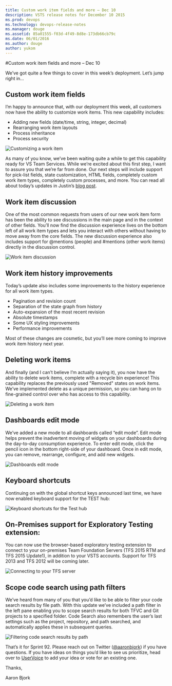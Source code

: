 ```yaml
---
title: Custom work item fields and more – Dec 10
description: VSTS release notes for December 10 2015
ms.prod: devops
ms.technology: devops-release-notes
ms.manager: douge
ms.assetid: 85a01555-f03d-4f49-8d8e-173db66cb79c
ms.date: 06/01/2016
ms.author: douge
author: yukom
---
```


#Custom work item fields and more – Dec 10

We’ve got quite a few things to cover in this week’s deployment. Let’s jump right in…

## Custom work item fields

I’m happy to announce that, with our deployment this week, all customers now have the ability to customize work items. This new capability includes:

- Adding new fields (date/time, string, integer, decimal)
- Rearranging work item layouts
- Process inheritance
- Process security

![Customizing a work item](_img/12_10_01.png)

As many of you know, we’ve been waiting quite a while to get this capability ready for VS Team Services. While we’re excited about this first step, I want to assure you that we’re far from done. Our next steps will include support for pick-list fields, state customization, HTML fields, completely custom work item types, completely custom processes, and more. You can read all about today’s updates in Justin’s [blog post](http://blogs.msdn.com/b/visualstudioalm/archive/2015/08/24/adding-a-custom-field-to-a-work-item.aspx?wa=wsignin1.0).

## Work item discussion

One of the most common requests from users of our new work item form has been the ability to see discussions in the main page and in the context of other fields. You’ll now find the discussion experience lives on the bottom left of all work item types and lets you interact with others without having to move away from the core fields. The new discussion experience also includes support for @mentions (people) and #mentions (other work items) directly in the discussion control.

![Work item discussion](_img/12_10_02.png)

## Work item history improvements

Today’s update also includes some improvements to the history experience for all work item types.

- Pagination and revision count
- Separation of the state graph from history
- Auto-expansion of the most recent revision
- Absolute timestamps
- Some UX styling improvements
- Performance improvements

Most of these changes are cosmetic, but you’ll see more coming to improve work item history next year.

## Deleting work items

And finally (and I can’t believe I’m actually saying it), you now have the ability to delete work items, complete with a recycle bin experience! This capability replaces the previously used "Removed" states on work items. We’ve implemented delete as a unique permission, so you can hang on to fine-grained control over who has access to this capability.

![Deleting a work item](_img/12_10_03.png)

## Dashboards edit mode

We’ve added a new mode to all dashboards called “edit mode”. Edit mode helps prevent the inadvertent moving of widgets on your dashboards during the day-to-day consumption experience. To enter edit mode, click the pencil icon in the bottom right-side of your dashboard. Once in edit mode, you can remove, rearrange, configure, and add new widgets.

![Dashboards edit mode](_img/12_10_04.png)

## Keyboard shortcuts

Continuing on with the global shortcut keys announced last time, we have now enabled keyboard support for the TEST hub:

![Keyboard shortcuts for the Test hub](_img/12_10_05.png)

## On-Premises support for Exploratory Testing extension:

You can now use the browser-based exploratory testing extension to connect to your on-premises Team Foundation Servers (TFS 2015 RTM and TFS 2015 Update1), in addition to your VSTS accounts. Support for TFS 2013 and TFS 2012 will be coming later.

![Connecting to your TFS server](_img/12_10_06.png)

## Scope code search using path filters

We’ve heard from many of you that you’d like to be able to filter your code search results by file path. With this update we’ve included a path filter in the left pane enabling you to scope search results for both TFVC and Git projects to a specified folder. Code Search also remembers the user’s last settings such as the project, repository, and path searched, and automatically applies these in subsequent queries.

![Filtering code search results by path](_img/12_10_07.png)

That’s it for Sprint 92. Please reach out on Twitter ([@aaronbjork](https://twitter.com/aaronbjork)) if you have questions. If you have ideas on things you’d like to see us prioritize, head over to [UserVoice](http://visualstudio.uservoice.com/forums/330519-vso) to add your idea or vote for an existing one.

Thanks,

Aaron Bjork

